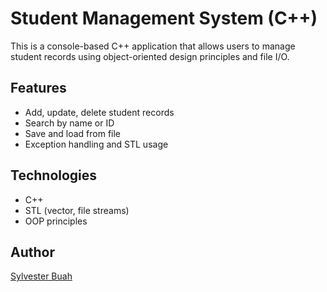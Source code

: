 # Student Management System (C++)

This is a console-based C++ application that allows users to manage student records using object-oriented design principles and file I/O.

## Features
- Add, update, delete student records
- Search by name or ID
- Save and load from file
- Exception handling and STL usage

## Technologies
- C++
- STL (vector, file streams)
- OOP principles

## Author
[Sylvester Buah](https://github.com/imsbuah)
